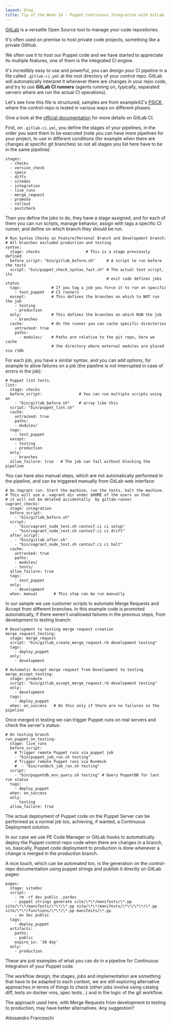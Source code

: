 ```yaml
---
layout: blog
title: Tip of the Week 14 - Puppet Continuous Integration with GitLab
---
```


[GitLab](https://gitlab.com) is a versatile Open Source tool to manage your code repositories.

It's often used on premise to host private code projects, something like a private GitHub.

We often use it to host our Puppet code and we have started to appreciate its multiple features, one of them is the integrated CI engine.

It's incredibly easy to use and powerful, you can design your CI pipeline in a file called ```.gitlab-ci.yml``` at the root directory of your control repo. GitLab will automatically interpret it whenever there are changes in your repo code, and try to use **GitLab CI runners** (agents running on, typically, separated servers where are run the actual CI operations).

Let's see how this file is structured, samples are from example42's [PSICK](https://github.com/example42/psick/blob/production/.gitlab-ci.yml), where the control-repo is tested in various ways on different phases.

Give a look at the [official documentation](https://docs.gitlab.com/ce/ci/) for more details on GitLab CI.

First, on ```.gitlab-ci.yml```, you define the stages of your pipelines, in the order you want them to be executed (note you can have more pipelines for your project, to use in different conditions (for example when there are changes at specific git branches) so not all stages you list here have to be in the same pipeline):

    stages:
      - checks
      - version_check
      - specs
      - diffs
      - sitedoc
      - integration
      - live_runs
      - merge_request
      - promote
      - rollout
      - postcheck

Then you define the jobs to do, they have a stage assigned, and for each of them you can run scripts, manage behavior, assign with tags a specific CI runner, and define on which branch they should be run.

    # Run Syntax Checks on Feature/Personal Branch and Development branch:
    # All branches excluded production and testing
    syntax:
      stage: checks                    # This is a stage previously defined
      before_script: "bin/gitlab_before.sh"     # A script to run before the tests
      script: "bin/puppet_check_syntax_fast.sh" # The actual test script, its
                                                # exit code defines jobs status
      tags:             # If you tag a job you force it to run on specific
        - test_puppet   # CI runners
      except:           # This defines the branches on which to NOT run the job
        - testing
        - production
      only:             # This defines the branches on which RUN the job
        - branches
      cache:            # On the runner you can cache specific directories
        untracked: true
        paths:
          - modules/    # Paths are relative to the git repo, here we cache
                        # the directory where external modules are placed via r10k

For each job, you have a similar syntax, and you can add options, for example to allow failures on a job (the pipeline is not interrupted in case of errors in the job):

    # Puppet lint tests.
    lint:
      stage: checks
      before_script:                # You can run multiple scripts using an
        - "bin/gitlab_before.sh"    # array like this
      script: "bin/puppet_lint.sh"
      cache:
        untracked: true
        paths:
        - modules/
      tags:
        - test_puppet
      except:
        - testing
        - production
      only:
        - branches
      allow_failure: true   # The job can fail without blocking the pipeline

You can have also manual steps, which are not automatically performed in the pipeline, and can be triggered manually from GitLab web interface:

    # Do Vagrant run. Start the machine, run the tests, halt the machine.
    # This will use a .vagrant dir under $HOME of the users so that
    # it will not be deleted accidentally  by gitlab-runner
    vagrant_checks:
      stage: integration
      before_script:
        - "bin/gitlab_before.sh"
      script:
        - "bin/vagrant_node_test.sh centos7.ci ci setup"
        - "bin/vagrant_node_test.sh centos7.ci ci drift"
      after_script:
        - "bin/gitlab_after.sh"
        - "bin/vagrant_node_test.sh centos7.ci ci halt"
      cache:
        untracked: true
        paths:
        - modules/
        - tests/
      allow_failure: true
      tags:
        - test_puppet
      only:
        - development
      when: manual       # This step can be run manually

In our sample we use customer scripts to automate Merge Requests and Accept from different branches.
In this example code is promoted automatically, if there weren't unallowed failures in the previous steps, from development to testing branch:

    # Development to testing merge request creation
    merge_request_testing:
      stage: merge_request
      script: "bin/gitlab_create_merge_request.rb development testing"
      tags:
        - deploy_puppet
      only:
        - development

    # Automatic Accept merge request from Development to testing
    merge_accept_testing:
      stage: promote
      script: "bin/gitlab_accept_merge_request.rb development testing"
      only:
        - development
      tags:
        - deploy_puppet
      when: on_success   # Do this only if there are no failures in the pipeline

Once merged in testing we can trigger Puppet runs on real servers and check the server's status:

    # On testing branch
    run_puppet_on_testing:
      stage: live_runs
      before_script:
        # Trigger remote Puppet runs via puppet job
        - "bin/puppet_job_run.sh testing"
        # Trigger remote Puppet runs via Rundeck
        #  - "bin/rundeck_job_run.sh testing"
      script:
        - "bin/puppetdb_env_query.sh testing" # Query PuppetDB for last run status
      tags:
        - deploy_puppet
      when: on_success
      only:
        - testing
      allow_failure: true

The actual deployment of Puppet code on the Puppet Server can be performed as a normal job too, achieving, if wanted, a Continuous Deployment solution.

In our case we use PE Code Manager or GitLab hooks to automatically deploy the Puppet control-repo code when there are changes in a branch, so, basically, Puppet code deployment to production is done whenever a change is merged in the production branch.

A nice touch, which can be automated too, is the generation on the control-repo documentation using puppet strings and publish it directly on GitLab pages:

    pages:
      stage: sitedoc
      script:
        - rm -rf doc public .yardoc
        - puppet strings generate site/\*\*/manifests/\*.pp site/\*\*/manifests/\*\*/\*.pp site/\*\*/manifests/\*\*/\*\*/\*.pp site/\*\*/functions/\*\*/\*.pp manifests/\*.pp
        - mv doc public
      tags:
        - deploy_puppet
      artifacts:
        paths:
        - public
        expire_in: '30 day'
      only:
        - production

These are just examples of what you can do in a pipeline for Continuous Integration of your Puppet code.

The workflow design, the stages, jobs and implementation are something that have to be adapted to each context, we are still exploring alternative approaches in terms of things to check (other jobs involve using catalog diff, tests on docker vms, spec tests...) and in the logic of the git workflow.

The approach used here, with Merge Requests from development to testing to production, may have better alternatives. Any suggestion?

Alessandro Franceschi
